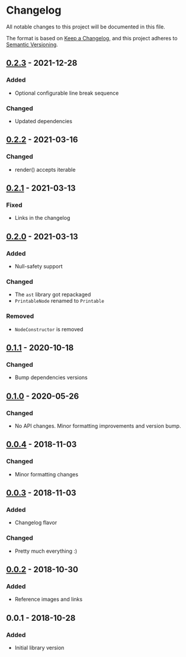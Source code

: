 # Changelog
All notable changes to this project will be documented in this file.

The format is based on [Keep a Changelog](https://keepachangelog.com/en/1.0.0/),
and this project adheres to [Semantic Versioning](https://semver.org/spec/v2.0.0.html).

## [0.2.3] - 2021-12-28
### Added
- Optional configurable line break sequence

### Changed
- Updated dependencies

## [0.2.2] - 2021-03-16
### Changed
- render() accepts iterable

## [0.2.1] - 2021-03-13
### Fixed
- Links in the changelog

## [0.2.0] - 2021-03-13
### Added
- Null-safety support

### Changed
- The `ast` library got repackaged
- `PrintableNode` renamed to `Printable`

### Removed
- `NodeConstructor` is removed

## [0.1.1] - 2020-10-18
### Changed
- Bump dependencies versions

## [0.1.0] - 2020-05-26
### Changed
- No API changes. Minor formatting improvements and version bump.

## [0.0.4] - 2018-11-03
### Changed
- Minor formatting changes

## [0.0.3] - 2018-11-03
### Added
- Changelog flavor

### Changed
- Pretty much everything :)

## [0.0.2] - 2018-10-30
### Added
- Reference images and links

## 0.0.1 - 2018-10-28
### Added
- Initial library version

[0.2.3]: https://github.com/f3ath/marker/compare/0.2.2...0.2.3
[0.2.2]: https://github.com/f3ath/marker/compare/0.2.1...0.2.2
[0.2.1]: https://github.com/f3ath/marker/compare/0.2.0...0.2.1
[0.2.0]: https://github.com/f3ath/marker/compare/0.1.1...0.2.0
[0.1.1]: https://github.com/f3ath/marker/compare/0.1.0...0.1.1
[0.1.0]: https://github.com/f3ath/marker/compare/0.0.4...0.1.0
[0.0.4]: https://github.com/f3ath/marker/compare/0.0.3...0.0.4
[0.0.3]: https://github.com/f3ath/marker/compare/0.0.2...0.0.3
[0.0.2]: https://github.com/f3ath/marker/compare/0.0.1...0.0.2